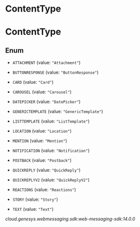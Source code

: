 # ContentType


# ContentType

## Enum


* `ATTACHMENT` (value: `"Attachment"`)

* `BUTTONRESPONSE` (value: `"ButtonResponse"`)

* `CARD` (value: `"Card"`)

* `CAROUSEL` (value: `"Carousel"`)

* `DATEPICKER` (value: `"DatePicker"`)

* `GENERICTEMPLATE` (value: `"GenericTemplate"`)

* `LISTTEMPLATE` (value: `"ListTemplate"`)

* `LOCATION` (value: `"Location"`)

* `MENTION` (value: `"Mention"`)

* `NOTIFICATION` (value: `"Notification"`)

* `POSTBACK` (value: `"Postback"`)

* `QUICKREPLY` (value: `"QuickReply"`)

* `QUICKREPLYV2` (value: `"QuickReplyV2"`)

* `REACTIONS` (value: `"Reactions"`)

* `STORY` (value: `"Story"`)

* `TEXT` (value: `"Text"`)




_cloud.genesys.webmessaging.sdk:web-messaging-sdk:14.0.0_
